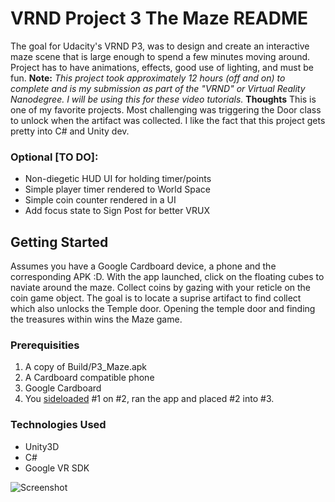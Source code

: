 # VRND Project 3 The Maze README

The goal for Udacity's VRND P3, was to design and create an interactive maze scene that is large enough to spend a few minutes moving around. 
Project has to have animations, effects, good use of lighting, and must be fun. 
**Note:** _This project took approximately 12 hours (off and on) to complete and is my submission as part of the *"VRND"* or Virtual Reality Nanodegree. I will be using this for these video tutorials._
**Thoughts** This is one of my favorite projects. Most challenging was triggering the Door class to unlock when the artifact was collected. I like the fact that this project gets pretty into C# and Unity dev.

### Optional [TO DO]:

* Non-diegetic HUD UI for holding timer/points
 * Simple player timer rendered to World Space
 * Simple coin counter rendered in a UI
* Add focus state to Sign Post for better VRUX


## Getting Started

Assumes you have a Google Cardboard device, a phone and the corresponding APK :D. With the app launched, click on the floating cubes to naviate around the maze. 
Collect coins by gazing with your reticle on the coin game object. The goal is to locate a suprise artifact to find collect which also unlocks the Temple door.
Opening the temple door and finding the treasures within wins the Maze game.

### Prerequisities
 
1. A copy of Build/P3_Maze.apk
2. A Cardboard compatible phone
3. Google Cardboard
4. You [sideloaded](http://lifehacker.com/5943562/how-to-sideload-android-apps) #1 on #2, ran the app and placed #2 into #3. 


### Technologies Used

* Unity3D
* C#
* Google VR SDK

![Screenshot](http://i.imgur.com/xGpqkui.jpg "Screenshot")
